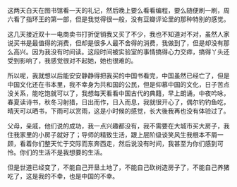 这两天白天在图书馆看一天的礼记，然后晚上要么看看编程，要么随便刷一刷，周六看了指环王的第一部，但是我觉得很一般，没有豆瓣评论里的那种特别的感觉。

这几天接近双十一电商卖书打折促销我又买了不少，我也不知道对不对，虽然人家说买书是最值得的消费，但却是很多人最不舍得的消费，我做到了，但是却没有那么高兴。因为我没有时间读。这段时间被实验室的事情搞得心力交瘁，搞得丫头还受到影响了，我感觉很对不起她，她也很难的。

所以呢，我就想以后能安安静静得把我买的中国书看完，中国虽然已经亡了，但是中国文化还在书本里，我不幸身为共和国的公民，但是仰慕中国的文化，日子苦点没关系，能吃饱就可以了，我想每天看看中国古代的典籍，早上朗诵，中夜吟咏，春夏读诗书，秋冬习射猎，日出而作，日入而息，我就很开心了，偶尔钓钓鱼吃，晴天可以晒书，下雨可以赏雨，这是小时候的感觉，长大後我再也没有体验过了。

父母，亲戚，他们说的成功，我一点兴趣都没有，我不需要在大城市买大房子，我住我家里的小房子就好了；导师的精致生活，跟上层阶级谈笑风生我根本不屑一顾，看着你们整天忙于交际而东奔西走，然后说没有时间，我甚至为你们感到可怜。你们的生活不是我想要的生活。

但是世道已经变了，不能自己开垦土地了，不能自己砍树造房子了，不能自己养猪吃了，这是我的不幸，也是中国的不幸。
